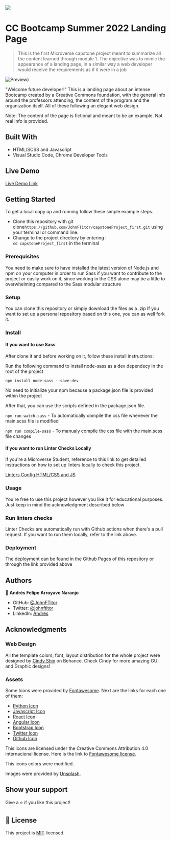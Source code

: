 ![](https://img.shields.io/badge/Microverse-blueviolet)

# CC Bootcamp Summer 2022 Landing Page

> This is the first Microverse capstone project meant to summarize all the content learned through module 1. The objective was to mimic the appearance of a landing page, in a similar way a web developer would receive the requirements as if it were in a job  

![Preview](./finalCapstonePreview.gif))

"Welcome future developer!" This is a landing page about an intense Bootcamp created by a Creative Commons foundation, with the general info around the professors attending, the content of the program and the organization itself. All of these following an elegant web design. 

Note: The content of the page is fictional and meant to be an example. Not real info is provided.

## Built With

- HTML/SCSS and Javascript
- Visual Studio Code, Chrome Developer Tools

## Live Demo

[Live Demo Link](https://johnftitor.github.io/capstoneProject_first/)


## Getting Started

To get a local copy up and running follow these simple example steps.

- Clone this repository with git clone```https://github.com/JohnFTitor/capstoneProject_first.git``` using your terminal or command line.
- Change to the project directory by entering : <br>
```cd capstoneProject_first``` in the terminal

### Prerequisites

You need to make sure to have installed the latest version of Node.js and npm on your computer in order to run Sass if you want to contribute to the project or easily work on it, since working in the CSS alone may be a little to overwhelming compared to the Sass modular structure

### Setup

You can clone this repository or simply download the files as a .zip
If you want to set up a personal repository based on this one, you can as well fork it.

### Install

#### If you want to use Sass

After clone it and before working on it, follow these install instructions:

Run the following command to install node-sass as a dev dependecy in the root of the project 

```npm install node-sass --save-dev```

No need to initialize your npm because a package.json file is provided within the project

After that, you can use the scripts defined in the package.json file. 

```npm run watch-sass``` - To automatically compile the css file whenever the main.scss file is modified

```npm run compile-sass``` - To manualy compile the css file with the main.scss file changes

#### If you want to run Linter Checks Locally

If you're a Microverse Student, reference to this link to get detailed instructions on how to set up linters locally to check this project.

[Linters Config HTML/CSS and JS](https://github.com/microverseinc/linters-config/tree/master/html-css-js)

### Usage

You're free to use this project however you like it for educational purposes. Just keep in mind the acknowledgment described below

### Run linters checks

Linter Checks are automatically run with Github actions when there's a pull request. If you want to run them locally, refer to the link above. 

### Deployment

The deployment can be found in the Github Pages of this repository or through the link provided above

## Authors

👤 **Andrés Felipe Arroyave Naranjo**

- GitHub: [@JohnFTitor](https://github.com/JohnFTitor)
- Twitter: [@johnftitor](https://twitter.com/johnftitor)
- LinkedIn: [Andres](https://www.linkedin.com/in/andresfelipearroyavenaranjo/?locale=en_US)

## Acknowledgments

### Web Design

All the template colors, font, layout distribution for the whole project were designed by [Cindy Shin](https://www.behance.net/adagio07) on Behance. Check Cindy for more amazing GUI and Graphic designs!  

### Assets

Some Icons were provided by [Fontawesome](fontawesome.com). Next are the links for each one of them:

- [Python Icon](https://fontawesome.com/v5.15/icons/python?style=brands)
- [Javascript Icon](https://fontawesome.com/v5.15/icons/js?style=brands)
- [React Icon](https://fontawesome.com/v5.15/icons/react?style=brands)
- [Angular Icon](https://fontawesome.com/v5.15/icons/angular?style=brands)
- [Bootstrap Icon](https://fontawesome.com/v5.15/icons/bootstrap?style=brands)
- [Twitter Icon](https://fontawesome.com/v5.15/icons/twitter?style=brands)
- [Github Icon](https://fontawesome.com/v5.15/icons/github?style=brands)

This icons are licensed under the Creative Commons Attribution 4.0 internacional license. Here is the link to [Fontawesome license](https://fontawesome.com/license).

This icons colors were modified.

Images were provided by [Unsplash](https://unsplash.com/).

## Show your support

Give a ⭐️ if you like this project!

## 📝 License

This project is [MIT](./MIT.md) licensed.
